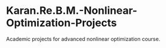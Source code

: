 # Karan.Re.B.M.-Nonlinear-Optimization-Projects
Academic projects for advanced nonlinear optimization course.
